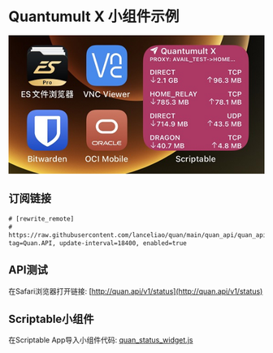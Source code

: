 # Quantumult X 小组件示例

![](./quan_status_widget.png)

## 订阅链接
```
# [rewrite_remote]
# https://raw.githubusercontent.com/lanceliao/quan/main/quan_api/quan_api.conf, tag=Quan.API, update-interval=18400, enabled=true
```

## API测试
在Safari浏览器打开链接: [http://quan.api/v1/status](http://quan.api/v1/status)

## Scriptable小组件
在Scriptable App导入小组件代码: [quan_status_widget.js](./quan_status_widget.js)


